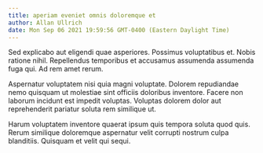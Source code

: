 ```yaml
---
title: aperiam eveniet omnis doloremque et
author: Allan Ullrich
date: Mon Sep 06 2021 19:59:56 GMT-0400 (Eastern Daylight Time)
---
```

Sed explicabo aut eligendi quae asperiores. Possimus voluptatibus et. Nobis ratione nihil. Repellendus temporibus et accusamus assumenda assumenda fuga qui. Ad rem amet rerum.

 Aspernatur voluptatem nisi quia magni voluptate. Dolorem repudiandae nemo quisquam ut molestiae sint officiis doloribus inventore. Facere non laborum incidunt est impedit voluptas. Voluptas dolorem dolor aut reprehenderit pariatur soluta rem similique ut.

 Harum voluptatem inventore quaerat ipsum quis tempora soluta quod quis. Rerum similique doloremque aspernatur velit corrupti nostrum culpa blanditiis. Quisquam et velit qui sequi.